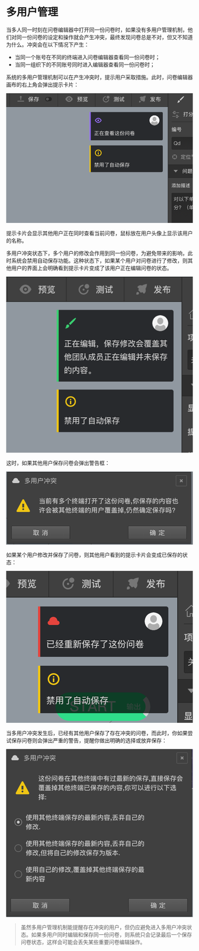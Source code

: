 # 多用户管理

当多人同一时刻在问卷编辑器中打开同一份问卷时，如果没有多用户管理机制，他们对同一份问卷的设定和操作就会产生冲突，最终发现问卷总是不对，但又不知道为什么。冲突会在以下情况下产生：
+ 当同一个账号在不同的终端进入问卷编辑器查看同一份问卷时；
+ 当同一组织下的不同账号同时进入编辑器查看同一份问卷时；

系统的多用户管理机制可以在产生冲突时，提示用户采取措施。此时，问卷编辑器画布的右上角会弹出提示卡片：

<img src='./images/conflict.png'>

提示卡片会显示其他用户正在同时查看当前问卷，鼠标放在用户头像上显示该用户的名称。

多用户冲突状态下，多个用户的修改会作用到同一份问卷，为避免带来的影响，此时系统会禁用自动保存功能。这种状态下，如果某个用户对问卷进行了修改，则其他用户的界面上会明确看到提示卡片变成了该用户正在编辑问卷的状态。

<img src='./images/conflict-editing.png'>

这时，如果其他用户保存问卷会弹出警告框：

<img src='./images/conflict-warn-save.png'>


如果某个用户修改并保存了问卷，则其他用户看到的提示卡片会变成已保存的状态：

<img src='./images/conflict-saved.png'>

当多用户冲突发生后，已经有其他用户保存了存在冲突的问卷，而此时，你如果尝试保存问卷则会弹出严重的警告，提醒你做出明确的选择或放弃保存：

<img src='./images/conflict-danger-save.png'>

> 虽然多用户管理机制能提醒存在冲突的用户，但仍应避免进入多用户冲突状态。如果多用户同时编辑和保存同一份问卷，则系统只会记录最后一个保存问卷状态，这样会可能会丢失某些重要问卷编辑操作。








